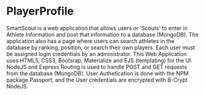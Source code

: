 # PlayerProfile

SmartScout is a web application that allows users or 'Scouts' to enter in Athlete Information and post that information to a database (MongoDB).  The application also has a page where users can search athletes in the database by ranking, position, or search their own players.  Each user must be assigned login credentials by an administrator.  This Web Application uses HTML5, CSS3, Bootsrap, Materialize and EJS (templating) for the UI.  NodeJS and Express Routing is used to handle POST and GET requests from the database (MongoDB).  User Authetication is done with the NPM package Passport, and the User credentials are encrypted with B-Crypt NodeJS.
